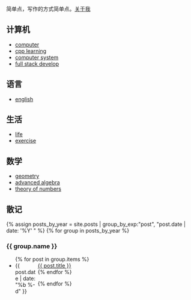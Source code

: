 简单点，写作的方式简单点。[关于我](/about)

## 计算机

- [computer](/computer)
- [cpp learning](/cpp-learning)
- [computer system](/OS)
- [full stack develop](/web-program)

## 语言

- [english](/english)

## 生活

- [life](/life)
- [exercise](/exercise)

## 数学

- [geometry](/geometry)
- [advanced algebra](/algebra)
- [theory of numbers](/theory-of-numbers)

## 散记 

{% assign posts_by_year = site.posts | group_by_exp:"post", "post.date | date: '%Y' " %}
{% for group in posts_by_year %}

<h3>{{ group.name }}</h3>
<ul>
    {% for post in group.items %}
    <li><div style="width:60px;float:left;">{{ post.date | date: "%b %-d" }}</div> <a href="{{ site.baseurl }}{{ post.url }}">{{ post.title }}</a></li>
    {% endfor %}
</ul>
{% endfor %}